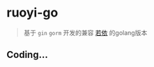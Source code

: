 # ruoyi-go

> 基于 `gin` `gorm` 开发的兼容 [若依](https://gitee.com/y_project/RuoYi-Vue) 的golang版本

## Coding...